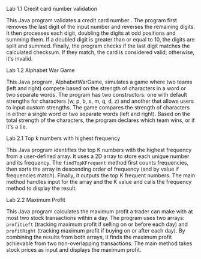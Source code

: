 Lab 1.1 Credit card number validation

This Java program validates a credit card number . The program first removes the last digit of the input number and reverses the remaining digits. It then processes each digit, doubling the digits at odd positions and summing them. If a doubled digit is greater than or equal to 10, the digits are split and summed. Finally, the program checks if the last digit matches the calculated checksum. If they match, the card is considered valid; otherwise, it's invalid.

Lab 1.2 Alphabet War Game

This Java program, AlphabetWarGame, simulates a game where two teams (left and right) compete based on the strength of characters in a word or two separate words. The program has two constructors: one with default strengths for characters (w, p, b, s, m, q, d, z) and another that allows users to input custom strengths. The game compares the strength of characters in either a single word or two separate words (left and right). Based on the total strength of the characters, the program declares which team wins, or if it's a tie.

Lab 2.1 Top k numbers with highest frequency

This Java program identifies the top K numbers with the highest frequency from a user-defined array. It uses a 2D array to store each unique number and its frequency. The `findTopKFrequent` method first counts frequencies, then sorts the array in descending order of frequency (and by value if frequencies match). Finally, it outputs the top K frequent numbers. The main method handles input for the array and the K value and calls the frequency method to display the result.
  
Lab 2.2  Maximum Profit

This Java program calculates the maximum profit a trader can make with at most two stock transactions within a day. The program uses two arrays: `profitLeft` (tracking maximum profit if selling on or before each day) and `profitRight` (tracking maximum profit if buying on or after each day). By combining the results from both arrays, it finds the maximum profit achievable from two non-overlapping transactions. The main method takes stock prices as input and displays the maximum profit.
